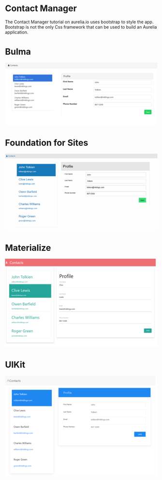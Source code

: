 # Contact Manager

The Contact Manager tutorial on aurelia.io uses bootstrap to style the app. Bootstrap is not the 
only Css framework that can be used to build an Aurelia application.

# Bulma
![Bulma Screenshot](bulma/contact-manager-bulma.png)

# Foundation for Sites

![Foundation for Sites](foundation/contact-manager-foundation.png)

# Materialize

![Materialize](materialize/contact-manager-materialize.png)

# UIKit

![UIKit](uikit/contact-manager-uikit.png)